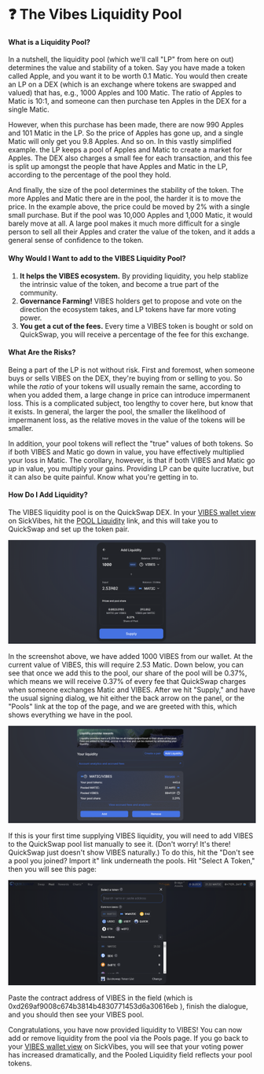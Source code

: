 # ❓ The  Vibes Liquidity Pool

#### What is a Liquidity Pool?

In a nutshell, the liquidity pool \(which we'll call "LP" from here on out\) determines the value and stability of a token. Say you have made a token called Apple, and you want it to be worth 0.1 Matic. You would then create an LP on a DEX \(which is an exchange where tokens are swapped and valued\) that has, e.g., 1000 Apples and 100 Matic. The ratio of Apples to Matic is 10:1, and someone can then purchase ten Apples in the DEX for a single Matic.

However, when this purchase has been made, there are now 990 Apples and 101 Matic in the LP. So the price of Apples has gone up, and a single Matic will only get you 9.8 Apples. And so on. In this vastly simplified example. the LP keeps a pool of Apples and Matic to create a market for Apples. The DEX also charges a small fee for each transaction, and this fee is split up amongst the people that have Apples and Matic in the LP, according to the percentage of the pool they hold.

And finally, the size of the pool determines the stability of the token. The more Apples and Matic there are in the pool, the harder it is to move the price. In the example above, the price could be moved by 2% with a single small purchase. But if the pool was 10,000 Apples and 1,000 Matic, it would barely move at all. A large pool makes it much more difficult for a single person to sell all their Apples and crater the value of the token, and it adds a general sense of confidence to the token.

#### Why Would I Want to add to the VIBES Liquidity Pool?

1. **It helps the VIBES ecosystem.** By providing liquidity, you help stablize the intrinsic value of the token, and become a true part of the community.
2. **Governance Farming!** VIBES holders get to propose and vote on the direction the ecosystem takes, and LP tokens have far more voting power.
3. **You get a cut of the fees.** Every time a VIBES token is bought or sold on QuickSwap, you will receive a percentage of the fee for this exchange.

#### What Are the Risks?

Being a part of the LP is not without risk. First and foremost, when someone buys or sells VIBES on the DEX, they're buying from or selling to you. So while the _ratio_ of your tokens will usually remain the same, according to when you added them, a large change in price can introduce impermanent loss. This is a complicated subject, too lengthy to cover here, but know that it exists. In general, the larger the pool, the smaller the likelihood of impermanent loss, as the relative moves in the value of the tokens will be smaller.

In addition, your pool tokens will reflect the "true" values of both tokens. So if both VIBES and Matic go down in value, you have effectively multiplied your loss in Matic. The corollary, however, is that if both VIBES and Matic go _up_ in value, you multiply your gains. Providing LP can be quite lucrative, but it can also be quite painful. Know what you're getting in to.

#### How Do I Add Liquidity?

The VIBES liquidity pool is on the QuickSwap DEX. In your [VIBES wallet view](https://www.sickvibes.xyz/wallet) on SickVibes, hit the [POOL Liquidity](https://quickswap.exchange/#/add/0xd269af9008c674b3814b4830771453d6a30616eb/ETH) link, and this will take you to QuickSwap and set up the token pair.

![](../../.gitbook/assets/image.png)

In the screenshot above, we have added 1000 VIBES from our wallet. At the current value of VIBES, this will require 2.53 Matic. Down below, you can see that once we add this to the pool, our share of the pool will be 0.37%, which means we will receive 0.37% of every fee that QuickSwap charges when someone exchanges Matic and VIBES. After we hit "Supply," and have the usual signing dialog, we hit either the back arrow on the panel, or the "Pools" link at the top of the page, and we are greeted with this, which shows everything we have in the pool.

![](../../.gitbook/assets/image%20%282%29.png)

If this is your first time supplying VIBES liquidity, you will need to add VIBES to the QuickSwap pool list manually to see it. \(Don't worry! It's there! QuickSwap just doesn't show VIBES naturally.\) To do this, hit the "Don't see a pool you joined? Import it" link underneath the pools. Hit "Select A Token," then you will see this page:

![](../../.gitbook/assets/image%20%283%29.png)

Paste the contract address of VIBES in the field \(which is 0xd269af9008c674b3814b4830771453d6a30616eb \), finish the dialogue, and you should then see your VIBES pool.

Congratulations, you have now provided liquidity to VIBES! You can now add or remove liquidity from the pool via the Pools page. If you go back to your [VIBES wallet view](https://www.sickvibes.xyz/wallet) on SickVibes, you will see that your voting power has increased dramatically, and the Pooled Liquidity field reflects your pool tokens.

